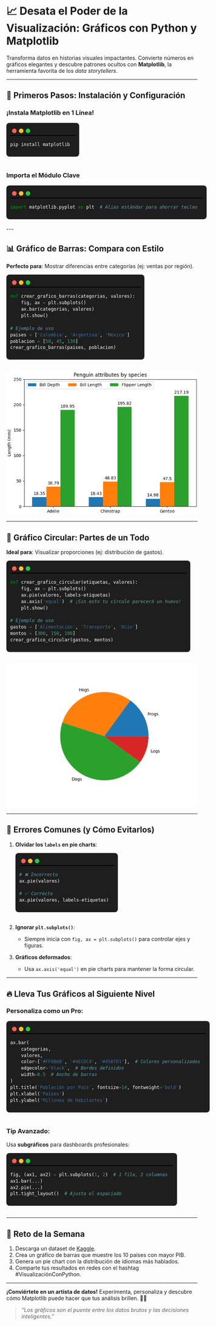 # 📈 Desata el Poder de la Visualización: Gráficos con Python y Matplotlib  

Transforma datos en historias visuales impactantes. Convierte números en gráficos elegantes y descubre patrones ocultos con **Matplotlib**, la herramienta favorita de los *data storytellers*.  

---

## 🚀 **Primeros Pasos: Instalación y Configuración** 

### ¡Instala Matplotlib en 1 Línea!  

<div style="background: #1E1E1E; padding: 10px; border-radius: 8px; width: fit-content; font-family: monospace; color: white;">  
  <div style="display: flex; gap: 6px; padding: 5px;">  
    <span style="width: 12px; height: 12px; background: #FF5F57; border-radius: 50%; display: inline-block;"></span>  
    <span style="width: 12px; height: 12px; background: #FFBD2E; border-radius: 50%; display: inline-block;"></span>  
    <span style="width: 12px; height: 12px; background: #27C93F; border-radius: 50%; display: inline-block;"></span>  
  </div>  
  <hr style="border: 1px solid black; background: none; margin:0; padding:0;  height: 0px; ">  

```bash  
pip install matplotlib  
```  

</div>  
<br> 

### Importa el Módulo Clave 

<div style="background: #1E1E1E; padding: 10px; border-radius: 8px; width: fit-content; font-family: monospace; color: white;">  
  <div style="display: flex; gap: 6px; padding: 5px;">  
    <span style="width: 12px; height: 12px; background: #FF5F57; border-radius: 50%; display: inline-block;"></span>  
    <span style="width: 12px; height: 12px; background: #FFBD2E; border-radius: 50%; display: inline-block;"></span>  
    <span style="width: 12px; height: 12px; background: #27C93F; border-radius: 50%; display: inline-block;"></span>  
  </div>  
  <hr style="border: 1px solid black; background: none; margin:0; padding:0;  height: 0px; ">  

```python  
import matplotlib.pyplot as plt  # Alias estándar para ahorrar tecleo  
```  


</div>  
<br> 
---

## 📊 **Gráfico de Barras: Compara con Estilo**  

**Perfecto para**: Mostrar diferencias entre categorías (ej: ventas por región).  

<div style="background: #1E1E1E; padding: 10px; border-radius: 8px; width: fit-content; font-family: monospace; color: white;">  
  <div style="display: flex; gap: 6px; padding: 5px;">  
    <span style="width: 12px; height: 12px; background: #FF5F57; border-radius: 50%; display: inline-block;"></span>  
    <span style="width: 12px; height: 12px; background: #FFBD2E; border-radius: 50%; display: inline-block;"></span>  
    <span style="width: 12px; height: 12px; background: #27C93F; border-radius: 50%; display: inline-block;"></span>  
  </div>  
  <hr style="border: 1px solid black; background: none; margin:0; padding:0;  height: 0px; ">  

```python  
def crear_grafico_barras(categorias, valores):  
    fig, ax = plt.subplots()  
    ax.bar(categorias, valores)  
    plt.show()  

# Ejemplo de uso  
paises = ['Colombia', 'Argentina', 'México']  
poblacion = [50, 45, 130]  
crear_grafico_barras(paises, poblacion)  
```  

</div>  
<br> 

![Bar Chart](./Assets/img/sphx_glr_barchart_001.webp)  

---

## 🥧 **Gráfico Circular: Partes de un Todo**  

**Ideal para**: Visualizar proporciones (ej: distribución de gastos).  

<div style="background: #1E1E1E; padding: 10px; border-radius: 8px; width: fit-content; font-family: monospace; color: white;">  
  <div style="display: flex; gap: 6px; padding: 5px;">  
    <span style="width: 12px; height: 12px; background: #FF5F57; border-radius: 50%; display: inline-block;"></span>  
    <span style="width: 12px; height: 12px; background: #FFBD2E; border-radius: 50%; display: inline-block;"></span>  
    <span style="width: 12px; height: 12px; background: #27C93F; border-radius: 50%; display: inline-block;"></span>  
  </div>  
  <hr style="border: 1px solid black; background: none; margin:0; padding:0;  height: 0px; ">  

```python  
def crear_grafico_circular(etiquetas, valores):  
    fig, ax = plt.subplots()  
    ax.pie(valores, labels=etiquetas)  
    ax.axis('equal')  # ¡Sin esto tu círculo parecerá un huevo!  
    plt.show()  

# Ejemplo de uso  
gastos = ['Alimentación', 'Transporte', 'Ocio']  
montos = [300, 150, 100]  
crear_grafico_circular(gastos, montos)  
```  

</div>  
<br> 

![Pie Chart](./Assets/img/sphx_glr_pie_features_001.webp)  

---

## 🚨 **Errores Comunes (y Cómo Evitarlos)** 

1. **Olvidar los `labels` en pie charts**: 

    <div style="background: #1E1E1E; padding: 10px; border-radius: 8px; width: fit-content; font-family: monospace; color: white;">  
    <div style="display: flex; gap: 6px; padding: 5px;">  
        <span style="width: 12px; height: 12px; background: #FF5F57; border-radius: 50%; display: inline-block;"></span>  
        <span style="width: 12px; height: 12px; background: #FFBD2E; border-radius: 50%; display: inline-block;"></span>  
        <span style="width: 12px; height: 12px; background: #27C93F; border-radius: 50%; display: inline-block;"></span>  
    </div>  
    <hr style="border: 1px solid black; background: none; margin:0; padding:0;  height: 0px; ">  

    ```python  
    # ❌ Incorrecto  
    ax.pie(valores)  

    # ✅ Correcto  
    ax.pie(valores, labels=etiquetas)  
    ```  

    </div>  
    <br> 

2. **Ignorar `plt.subplots()`**:  

   - Siempre inicia con `fig, ax = plt.subplots()` para controlar ejes y figuras.  

3. **Gráficos deformados**:  

   - Usa `ax.axis('equal')` en pie charts para mantener la forma circular.  

---

## 🔥 **Lleva Tus Gráficos al Siguiente Nivel**  

### Personaliza como un Pro:  

<div style="background: #1E1E1E; padding: 10px; border-radius: 8px; width: fit-content; font-family: monospace; color: white;">  
  <div style="display: flex; gap: 6px; padding: 5px;">  
    <span style="width: 12px; height: 12px; background: #FF5F57; border-radius: 50%; display: inline-block;"></span>  
    <span style="width: 12px; height: 12px; background: #FFBD2E; border-radius: 50%; display: inline-block;"></span>  
    <span style="width: 12px; height: 12px; background: #27C93F; border-radius: 50%; display: inline-block;"></span>  
  </div>  
  <hr style="border: 1px solid black; background: none; margin:0; padding:0;  height: 0px; ">  

```python  
ax.bar(  
    categorias,  
    valores,  
    color=['#FF6B6B', '#4ECDC4', '#45B7D1'],  # Colores personalizados  
    edgecolor='black',  # Bordes definidos  
    width=0.5  # Ancho de barras  
)  
plt.title('Población por País', fontsize=14, fontweight='bold')  
plt.xlabel('Países')  
plt.ylabel('Millones de Habitantes')  
```  

</div>  
<br> 

### Tip Avanzado:  

Usa **subgráficos** para dashboards profesionales:  

<div style="background: #1E1E1E; padding: 10px; border-radius: 8px; width: fit-content; font-family: monospace; color: white;">  
  <div style="display: flex; gap: 6px; padding: 5px;">  
    <span style="width: 12px; height: 12px; background: #FF5F57; border-radius: 50%; display: inline-block;"></span>  
    <span style="width: 12px; height: 12px; background: #FFBD2E; border-radius: 50%; display: inline-block;"></span>  
    <span style="width: 12px; height: 12px; background: #27C93F; border-radius: 50%; display: inline-block;"></span>  
  </div>  
  <hr style="border: 1px solid black; background: none; margin:0; padding:0;  height: 0px; ">  

```python  
fig, (ax1, ax2) = plt.subplots(1, 2)  # 1 fila, 2 columnas  
ax1.bar(...)  
ax2.pie(...)  
plt.tight_layout()  # Ajusta el espaciado  
```  

</div>  
<br> 

---

## 🌟 **Reto de la Semana**  
1. Descarga un dataset de [Kaggle](https://www.kaggle.com/).  
2. Crea un gráfico de barras que muestre los 10 países con mayor PIB.  
3. Genera un pie chart con la distribución de idiomas más hablados.  
4. Comparte tus resultados en redes con el hashtag #VisualizaciónConPython.  

---

**¡Conviértete en un artista de datos!** Experimenta, personaliza y descubre cómo Matplotlib puede hacer que tus análisis brillen. 🎨🐍  

> *“Los gráficos son el puente entre los datos brutos y las decisiones inteligentes.”*